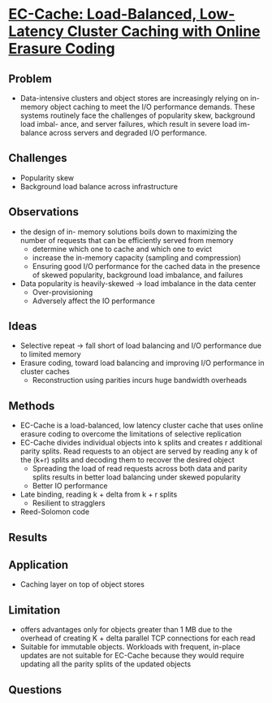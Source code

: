 # [EC-Cache: Load-Balanced, Low-Latency Cluster Caching with Online Erasure Coding](https://www.usenix.org/conference/osdi16/technical-sessions/presentation/rashmi)
## Problem
- Data-intensive clusters and object stores are increasingly relying on in-memory object caching to meet the I/O performance demands. These systems routinely face the challenges of popularity skew, background load imbal- ance, and server failures, which result in severe load im- balance across servers and degraded I/O performance.
## Challenges
- Popularity skew
- Background load balance across infrastructure
## Observations
- the design of in- memory solutions boils down to maximizing the number of requests that can be efficiently served from memory
    - determine which one to cache and which one to evict
    - increase the in-memory capacity (sampling and compression)
    - Ensuring good I/O performance for the cached data in the presence of skewed popularity, background load imbalance, and failures
- Data popularity is heavily-skewed -> load imbalance in the data center
    - Over-provisioning
    - Adversely affect the IO performance

## Ideas
- Selective repeat -> fall short of load balancing and I/O performance due to limited memory
- Erasure coding, toward load balancing and improving I/O performance in cluster caches
    - Reconstruction using parities incurs huge bandwidth overheads
## Methods
- EC-Cache is a load-balanced, low latency cluster cache that uses online erasure coding to overcome the limitations of selective replication
-  EC-Cache divides individual objects into k splits and creates r additional parity splits. Read requests to an object are served by reading any k of the (k+r) splits and decoding them to recover the desired object
    - Spreading the load of read requests across both data and parity splits results in better load balancing under skewed popularity
    - Better IO performance
- Late binding, reading k + delta from k + r splits
    - Resilient to stragglers
- Reed-Solomon code
## Results

## Application
- Caching layer on top of object stores
## Limitation
- offers advantages only for objects greater than 1 MB due to the overhead of creating K + delta parallel TCP connections for each read
- Suitable for immutable objects. Workloads with frequent, in-place updates are not suitable for EC-Cache because they would require updating all the parity splits of the updated objects

## Questions
